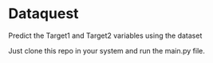 # Dataquest
Predict the Target1 and Target2 variables using the dataset

Just clone this repo in your system and run the main.py file. 
